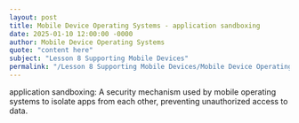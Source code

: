 ```yaml
---
layout: post
title: Mobile Device Operating Systems - application sandboxing
date: 2025-01-10 12:00:00 -0000
author: Mobile Device Operating Systems
quote: "content here"
subject: "Lesson 8 Supporting Mobile Devices"
permalink: "/Lesson 8 Supporting Mobile Devices/Mobile Device Operating Systems/Mobile Device Operating Systems - application sandboxing"
---
```


application sandboxing: A security mechanism used by mobile operating systems to isolate apps from each other, preventing unauthorized access to data.
